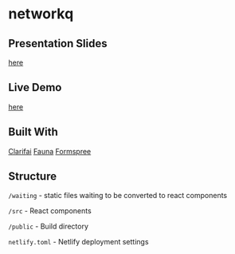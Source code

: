 # networkq

## Presentation Slides
[here](https://docs.google.com/presentation/d/13ti-kM4y2TBmKT2ekVS4y6we7MBZ3X0mbtE1eEWoVcI/edit?usp=sharing)

## Live Demo
[here](https://pedantic-wozniak-e1905a.netlify.com/)

## Built With
[Clarifai](https://clarifai.com)
[Fauna](https://fauna.com/)
[Formspree](https://formspree.io/)

## Structure
`/waiting` - static files waiting to be converted to react components

`/src` - React components

`/public` - Build directory

`netlify.toml` - Netlify deployment settings
